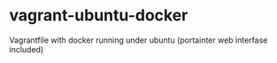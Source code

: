 # vagrant-ubuntu-docker
Vagrantfile with docker running under ubuntu (portainter web interfase included)
